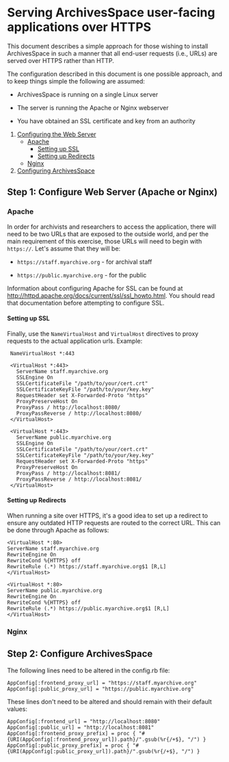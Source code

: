 # Serving ArchivesSpace user-facing applications over HTTPS

This document describes a simple approach for those wishing to install
ArchivesSpace in such a manner that all end-user requests (i.e., URLs)
are served over HTTPS rather than HTTP.

The configuration described in this document is one possible approach,
and to keep things simple the following are assumed:

  * ArchivesSpace is running on a single Linux server

  * The server is running the Apache or Nginx webserver

  * You have obtained an SSL certificate and key from an authority

1. [Configuring the Web Server](#step-1-configure-web-server-apache-or-nginx)
   - [Apache](#apache)
     - [Setting up SSL](#setting-up-ssl)
     - [Setting up Redirects](#setting-up-redirects)
   - [Nginx](#nginx)
2. [Configuring ArchivesSpace](#step-2-configure-archivesspace)


## Step 1: Configure Web Server (Apache or Nginx)

### Apache
In order for archivists and researchers to access the application, there will
need to be two URLs that are exposed to the outside world, and per the main
requirement of this exercise, those URLs will need to begin with `https://`.
Let's assume that they will be:

  * `https://staff.myarchive.org` - for archival staff

  * `https://public.myarchive.org` - for the public
  
Information about configuring Apache for SSL can be found at http://httpd.apache.org/docs/current/ssl/ssl_howto.html.  You should read
that documentation before attempting to configure SSL.
     
#### Setting up SSL


Finally, use the `NameVirtualHost` and `VirtualHost` directives to proxy
requests to the actual application urls. Example:

     NameVirtualHost *:443

     <VirtualHost *:443>
       ServerName staff.myarchive.org
       SSLEngine On
       SSLCertificateFile "/path/to/your/cert.crt"
       SSLCertificateKeyFile "/path/to/your/key.key"
       RequestHeader set X-Forwarded-Proto "https"
       ProxyPreserveHost On
       ProxyPass / http://localhost:8080/
       ProxyPassReverse / http://localhost:8080/
     </VirtualHost>
     
     <VirtualHost *:443>
       ServerName public.myarchive.org
       SSLEngine On
       SSLCertificateFile "/path/to/your/cert.crt"
       SSLCertificateKeyFile "/path/to/your/key.key"
       RequestHeader set X-Forwarded-Proto "https"
       ProxyPreserveHost On
       ProxyPass / http://localhost:8081/
       ProxyPassReverse / http://localhost:8081/
     </VirtualHost>



#### Setting up Redirects
When running a site over HTTPS, it's a good idea to set up a redirect to ensure any outdated HTTP requests are routed to the correct URL. This can be done through Apache as follows:

```
<VirtualHost *:80>
ServerName staff.myarchive.org
RewriteEngine On
RewriteCond %{HTTPS} off
RewriteRule (.*) https://staff.myarchive.org$1 [R,L]
</VirtualHost>

<VirtualHost *:80>
ServerName public.myarchive.org
RewriteEngine On
RewriteCond %{HTTPS} off
RewriteRule (.*) https://public.myarchive.org$1 [R,L]
</VirtualHost>
```

### Nginx


## Step 2: Configure ArchivesSpace

The following lines need to be altered in the config.rb file:
```
AppConfig[:frontend_proxy_url] = "https://staff.myarchive.org"
AppConfig[:public_proxy_url] = "https://public.myarchive.org"
```
These lines don't need to be altered and should remain with their default values:
```
AppConfig[:frontend_url] = "http://localhost:8080"
AppConfig[:public_url] = "http://localhost:8081"
AppConfig[:frontend_proxy_prefix] = proc { "#{URI(AppConfig[:frontend_proxy_url]).path}/".gsub(%r{/+$}, "/") }
AppConfig[:public_proxy_prefix] = proc { "#{URI(AppConfig[:public_proxy_url]).path}/".gsub(%r{/+$}, "/") }
```
